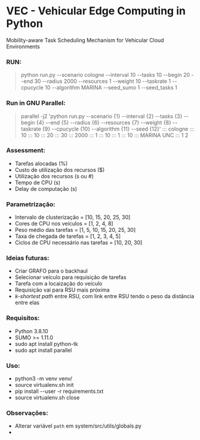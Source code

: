 # VEC - Vehicular Edge Computing in Python

Mobility-aware Task Scheduling Mechanism for Vehicular Cloud Environments

### RUN:

> python run.py --scenario cologne --interval 10 --tasks 10 --begin 20 --end 30 --radius 2000 --resources 1 --weight 10 --taskrate 1 --cpucycle 10 --algorithm MARINA --seed_sumo 1 --seed_tasks 1

### Run in GNU Parallel:

> parallel -j2 'python run.py --scenario {1} --interval {2} --tasks {3} --begin {4} --end {5} --radius {6} --resources {7} --weight {8} --taskrate {9} --cpucycle {10} --algorithm {11} --seed {12}' ::: cologne ::: 10 ::: 10 ::: 20 ::: 30 ::: 2000 ::: 1 ::: 10 ::: 1 ::: 10 ::: MARINA UNC ::: 1 2

### Assessment:

* Tarefas alocadas (%)
* Custo de utilização dos recursos ($)
* Utilização dos recursos (s ou #)
* Tempo de CPU (s)
* Delay de computação (s)

### Parametrização:

* Intervalo de clusterização = [10, 15, 20, 25, 30]
* Cores de CPU nos veículos = [1, 2, 4, 8]
* Peso médio das tarefas = [1, 5, 10, 15, 20, 25, 30]
* Taxa de chegada de tarefas = [1, 2, 3, 4, 5]
* Ciclos de CPU necessário nas tarefas = [10, 20, 30]

### Ideias futuras:

* Criar GRAFO para o backhaul
* Selecionar veículo para requisição de tarefas
* Tarefa com a locaização do veículo
* Requisição vai para RSU mais próxima
* _k-shortest path_ entre RSU, com link entre RSU tendo o peso da distância entre elas

### Requisitos:

- Python 3.8.10
- SUMO >= 1.11.0
- sudo apt install python-tk
- sudo apt install parallel

### Uso:

- python3 -m venv venv/
- source virtualenv.sh init
- pip install --user -r requirements.txt
- source virtualenv.sh close

### Observações:

 - Alterar variável `path` em system/src/utils/globals.py
 - 
